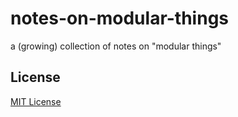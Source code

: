 # notes-on-modular-things #

a (growing) collection of notes on "modular things"

## License ##

[MIT License](LICENSE.md)
